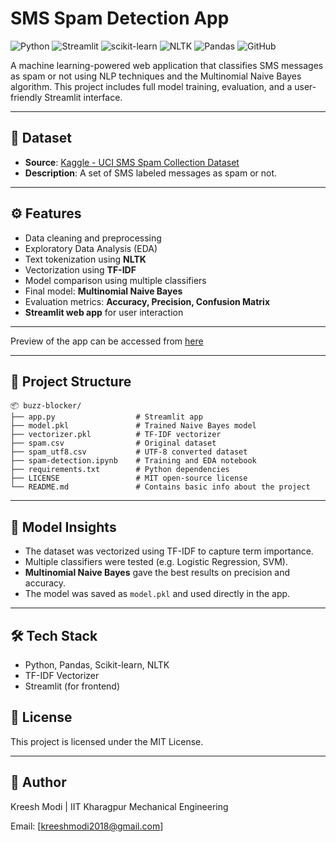 
# SMS Spam Detection App 

![Python](https://img.shields.io/badge/Python-3.10-blue)
![Streamlit](https://img.shields.io/badge/Streamlit-%23FF4B4B.svg?&logo=streamlit&logoColor=white)
![scikit-learn](https://img.shields.io/badge/scikit--learn-F7931E?logo=scikit-learn&logoColor=white)
![NLTK](https://img.shields.io/badge/NLTK-007ACC?logo=nltk&logoColor=white)
![Pandas](https://img.shields.io/badge/Pandas-150458?logo=pandas&logoColor=white)
![GitHub](https://img.shields.io/badge/Hosted_on-GitHub-black?logo=github)

A machine learning-powered web application that classifies SMS messages as spam or not using NLP techniques and the Multinomial Naive Bayes algorithm. This project includes full model training, evaluation, and a user-friendly Streamlit interface.

---

## 📂 Dataset
- **Source**: [Kaggle - UCI SMS Spam Collection Dataset](https://www.kaggle.com/datasets/uciml/sms-spam-collection-dataset)
- **Description**: A set of SMS labeled messages as spam or not.

---

## ⚙️ Features
- Data cleaning and preprocessing
- Exploratory Data Analysis (EDA)
- Text tokenization using **NLTK**
- Vectorization using **TF-IDF**
- Model comparison using multiple classifiers
- Final model: **Multinomial Naive Bayes**
- Evaluation metrics: **Accuracy, Precision, Confusion Matrix**
- **Streamlit web app** for user interaction

---


Preview of the app can be accessed from [here](https://buzz-blocker.streamlit.app/)

---

## 📁 Project Structure

```
📦 buzz-blocker/
├── app.py                  # Streamlit app
├── model.pkl               # Trained Naive Bayes model
├── vectorizer.pkl          # TF-IDF vectorizer
├── spam.csv                # Original dataset
├── spam_utf8.csv           # UTF-8 converted dataset
├── spam-detection.ipynb    # Training and EDA notebook
├── requirements.txt        # Python dependencies
├── LICENSE                 # MIT open-source license
└── README.md               # Contains basic info about the project
```

---

## 🧠 Model Insights

- The dataset was vectorized using TF-IDF to capture term importance.
- Multiple classifiers were tested (e.g. Logistic Regression, SVM).
- **Multinomial Naive Bayes** gave the best results on precision and accuracy.
- The model was saved as `model.pkl` and used directly in the app.

---

## 🛠 Tech Stack

- Python, Pandas, Scikit-learn, NLTK
- TF-IDF Vectorizer
- Streamlit (for frontend)

## 📄 License
This project is licensed under the MIT License.

---


## 📝 Author
Kreesh Modi | IIT Kharagpur Mechanical Engineering

Email: [kreeshmodi2018@gmail.com]
